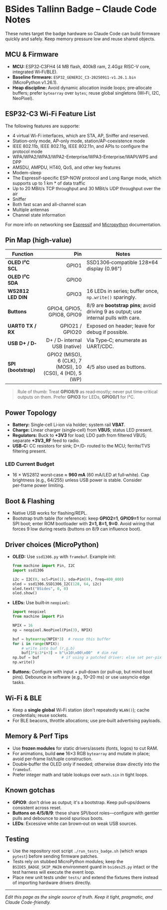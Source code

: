# BSides Tallinn Badge – Claude Code Notes

These notes target the badge hardware so Claude Code can build firmware quickly and safely. Keep memory pressure low and reuse shared objects.

## MCU & Firmware
- **MCU:** ESP32‑C3FH4 (4 MB flash, 400kB ram, 2.4Ggz RISC-V core, integrated Wi‑Fi/BLE). 
- **Baseline firmware:** `ESP32_GENERIC_C3-20250911-v1.26.1.bin` (MicroPython v1.26.1). 
- **Heap discipline:** Avoid dynamic allocation inside loops; pre‑allocate buffers; prefer `bytearray` over `bytes`; reuse global singletons (Wi‑Fi, I2C, NeoPixel).

##  ESP32-C3 Wi-Fi Feature List
The following features are supporte:
* 4 virtual Wi-Fi interfaces, which are STA, AP, Sniffer and reserved.
* Station-only mode, AP-only mode, station/AP-coexistence mode
* IEEE 802.11b, IEEE 802.11g, IEEE 802.11n, and APIs to configure the protocol mode
* WPA/WPA2/WPA3/WPA2-Enterprise/WPA3-Enterprise/WAPI/WPS and DPP
* AMSDU, AMPDU, HT40, QoS, and other key features
* Modem-sleep
* The Espressif-specific ESP-NOW protocol and Long Range mode, which supports up to 1 km * of data traffic
* Up to 20 MBit/s TCP throughput and 30 MBit/s UDP throughput over the air
* Sniffer
* Both fast scan and all-channel scan
* Multiple antennas
* Channel state information

For more info on networking see [Espressif](https://docs.espressif.com/projects/esp-idf/en/v5.0/esp32c3/api-guides/wifi.html) and [Micropython](https://docs.micropython.org/en/latest/library/network.WLAN.html) documentation.

## Pin Map (high‑value)
| Function | Pin | Notes |
|---|---:|---|
| **OLED I²C SCL** | GPIO1 | SSD1306‑compatible 128×64 display (0.96")
| **OLED I²C SDA** | GPIO0 |
| **WS2812 LED DIN** | GPIO3 | 16 LEDs in series; buffer once, `np.write()` sparingly.
| **Buttons** | GPIO4, GPIO5, GPIO8, GPIO9 | 8/9 are **bootstrap pins**; avoid driving 9 as output; use internal pulls with care.
| **UART0 TX / RX** | GPIO21 / GPIO20 | Exposed on header; leave for debug if possible.
| **USB D+ / D‑** | D+ / D‑ internal USB (native) | Via Type‑C; enumerate as UART/CDC.
| **SPI (bootstrap)** | GPIO2 (MISO), 6 (CLK), 7 (MOSI), 10 (CS0), 4 (HD), 5 (WP) | 4/5 also used as buttons.

> Rule of thumb: Treat **GPIO8/9** as read‑mostly; never put time‑critical outputs on them. Prefer **GPIO3** for LEDs, **GPIO0/1** for I²C.

## Power Topology
- **Battery:** Single‑cell Li‑ion via holder; system rail **VBAT**.
- **Charge:** Linear charger (single‑cell) from **VBUS**; status LED present.
- **Regulators:** Buck to **+3V3** for load; LDO path from filtered VBUS; separate **+3V3_RF** feed to radio.
- **USB‑C:** CC resistors for sink; D+/D‑ routed to the MCU; ferrite/TVS filtering present.

### LED Current Budget
- 16 × WS2812 worst‑case ≈ **960 mA** (60 mA/LED at full‑white). Cap brightness (e.g., 64/255) unless USB power is stable. Consider per‑frame power limiting.

## Boot & Flashing
- Native USB works for flashing/REPL.
- Bootstrap truth table (for reference): keep **GPIO2=1**, **GPIO9=1** for normal SPI boot; enter ROM bootloader with **2=1, 8=1, 9=0**. Avoid wiring that forces 9 low during resets (buttons on 8/9 can influence boot).

## Driver choices (MicroPython)
- **OLED:** Use `ssd1306.py` with `framebuf`. Example init:
  ```py
  from machine import Pin, I2C
  import ssd1306

  i2c = I2C(0, scl=Pin(1), sda=Pin(0), freq=400_000)
  oled = ssd1306.SSD1306_I2C(128, 64, i2c)
  oled.text("BSides", 0, 0)
  oled.show()
  ```
- **LEDs:** Use built‑in `neopixel`:
  ```py
  import neopixel
  from machine import Pin

  NPIX = 16
  np = neopixel.NeoPixel(Pin(3), NPIX)

  buf = bytearray(NPIX*3)  # reuse this buffer
  for i in range(NPIX):
      # write into buf (r,g,b)
      buf[3*i:3*i+3] = b"\x10\x00\x00"  # dim red
  np.buf = buf          # if using a patched driver; else set per‑pixel then np.write()
  np.write()
  ```
- **Buttons:** Configure with input + pull‑down (or pull‑up, but mind boot pins). Debounce in software (e.g., 10–20 ms) or use uasyncio edge tasks.

## Wi‑Fi & BLE
- Keep a **single global** Wi‑Fi station (don't repeatedly `WLAN()`); cache credentials; reuse sockets.
- For BLE beacons, throttle allocations; use pre‑built advertising payloads.

## Memory & Perf Tips
- Use **frozen modules** for static drivers/assets (fonts, logos) to cut RAM.
- For animations, build **one** 16×3 RGB `bytearray` and mutate in place; avoid per‑frame list/tuple construction.
- Double‑buffer the OLED only if needed; otherwise draw directly into the `framebuf`.
- Prefer integer math and table lookups over `math.sin` in tight loops.

## Known gotchas
- **GPIO9**: don't drive as output; it's a bootstrap. Keep pull‑ups/downs consistent across reset.
- **Buttons on 4/5/8/9**: these share SPI/boot roles—configure with gentler pulls and debounce to avoid spurious boots.
- **LEDs**: Excessive white can brown‑out on weak USB sources.

## Testing
- Use the repository root script `./run_tests_badge.sh` (which wraps `pytest`) before sending firmware patches.
- Tests rely on stubbed MicroPython modules; keep the `BSIDES_BADGE_SKIP_MAIN` environment guard in `bsides25.py` intact or the test harness will execute the event loop.
- Place new unit tests under `tests/` and extend the fixtures there instead of importing hardware drivers directly.

---
*Edit this page as the single source of truth. Keep it tight, pragmatic, and Claude Code-friendly.*